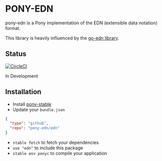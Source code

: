 # PONY-EDN 

pony-edn is a Pony implementation of the EDN (extensible data notation) format.

This library is heavily influenced by the [go-edn library](https://github.com/go-edn/edn).

## Status

[![CircleCI](https://circleci.com/gh/pony-edn/edn.svg?style=svg)](https://circleci.com/gh/pony-edn/edn)

In Development

## Installation

* Install [pony-stable](https://github.com/ponylang/pony-stable)
* Update your `bundle.json`

```json
{ 
  "type": "github",
  "repo": "pony-edn/edn"
}
```

* `stable fetch` to fetch your dependencies
* `use "edn"` to include this package
* `stable env ponyc` to compile your application